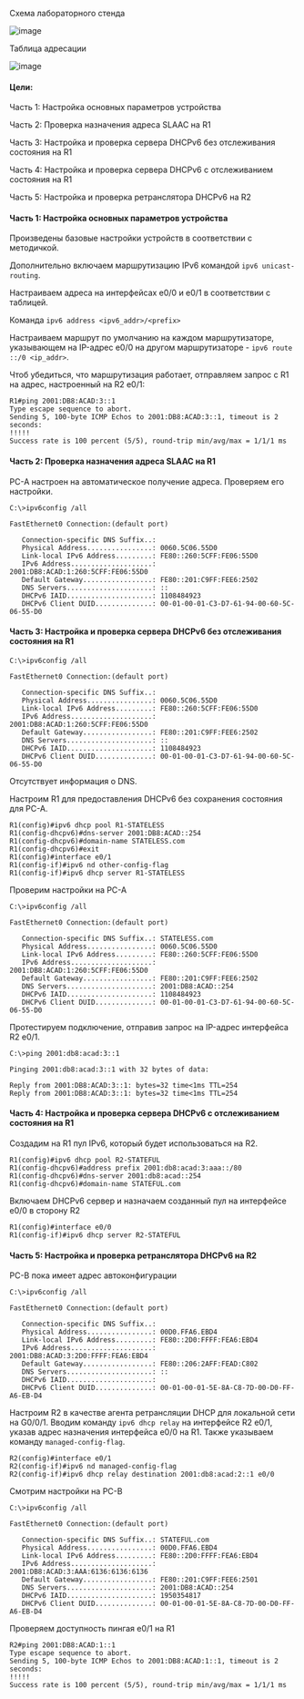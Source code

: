 Схема лабораторного стенда

![image](https://github.com/verttte/otus-labs/assets/165086553/491052cd-f67c-41d7-8e0c-6fb80f3040e9)


Таблица адресации

![image](https://github.com/verttte/otus-labs/assets/165086553/4a1fce24-c2b4-41ba-9e40-59b1359735cd)



#### Цели:

Часть 1: Настройка основных параметров устройства

Часть 2: Проверка назначения адреса SLAAC на R1

Часть 3: Настройка и проверка сервера DHCPv6 без отслеживания состояния на R1

Часть 4: Настройка и проверка сервера DHCPv6 с отслеживанием состояния на R1

Часть 5: Настройка и проверка ретранслятора DHCPv6 на R2

#### Часть 1: Настройка основных параметров устройства

Произведены базовые настройки устройств в соответствии с методичкой.

Дополнительно включаем маршрутизацию IPv6 командой `ipv6 unicast-routing`.

Настраиваем адреса на интерфейсах e0/0 и e0/1 в соответствии с таблицей.

Команда `ipv6 address <ipv6_addr>/<prefix>`

Настраиваем маршрут по умолчанию на каждом маршрутизаторе, указывающем на IP-адрес e0/0 на другом маршрутизаторе - `ipv6 route ::/0 <ip_addr>`.

Чтоб убедиться, что маршрутизация работает, отправляем запрос с R1 на адрес, настроенный на R2 e0/1:

```
R1#ping 2001:DB8:ACAD:3::1
Type escape sequence to abort.
Sending 5, 100-byte ICMP Echos to 2001:DB8:ACAD:3::1, timeout is 2 seconds:
!!!!!
Success rate is 100 percent (5/5), round-trip min/avg/max = 1/1/1 ms
```

#### Часть 2: Проверка назначения адреса SLAAC на R1

PC-A настроен на автоматическое получение адреса. Проверяем его настройки.

```
C:\>ipv6config /all

FastEthernet0 Connection:(default port)

   Connection-specific DNS Suffix..: 
   Physical Address................: 0060.5C06.55D0
   Link-local IPv6 Address.........: FE80::260:5CFF:FE06:55D0
   IPv6 Address....................: 2001:DB8:ACAD:1:260:5CFF:FE06:55D0
   Default Gateway.................: FE80::201:C9FF:FEE6:2502
   DNS Servers.....................: ::
   DHCPv6 IAID.....................: 1108484923
   DHCPv6 Client DUID..............: 00-01-00-01-C3-D7-61-94-00-60-5C-06-55-D0
```

#### Часть 3: Настройка и проверка сервера DHCPv6 без отслеживания состояния на R1

```
C:\>ipv6config /all

FastEthernet0 Connection:(default port)

   Connection-specific DNS Suffix..: 
   Physical Address................: 0060.5C06.55D0
   Link-local IPv6 Address.........: FE80::260:5CFF:FE06:55D0
   IPv6 Address....................: 2001:DB8:ACAD:1:260:5CFF:FE06:55D0
   Default Gateway.................: FE80::201:C9FF:FEE6:2502
   DNS Servers.....................: ::
   DHCPv6 IAID.....................: 1108484923
   DHCPv6 Client DUID..............: 00-01-00-01-C3-D7-61-94-00-60-5C-06-55-D0
```

Отсутствует информация о DNS.

Настроим R1 для предоставления DHCPv6 без сохранения состояния для PC-A.

```
R1(config)#ipv6 dhcp pool R1-STATELESS
R1(config-dhcpv6)#dns-server 2001:DB8:ACAD::254
R1(config-dhcpv6)#domain-name STATELESS.com
R1(config-dhcpv6)#exit
R1(config)#interface e0/1
R1(config-if)#ipv6 nd other-config-flag
R1(config-if)#ipv6 dhcp server R1-STATELESS
```

Проверим настройки на PC-A

```
C:\>ipv6config /all

FastEthernet0 Connection:(default port)

   Connection-specific DNS Suffix..: STATELESS.com 
   Physical Address................: 0060.5C06.55D0
   Link-local IPv6 Address.........: FE80::260:5CFF:FE06:55D0
   IPv6 Address....................: 2001:DB8:ACAD:1:260:5CFF:FE06:55D0
   Default Gateway.................: FE80::201:C9FF:FEE6:2502
   DNS Servers.....................: 2001:DB8:ACAD::254
   DHCPv6 IAID.....................: 1108484923
   DHCPv6 Client DUID..............: 00-01-00-01-C3-D7-61-94-00-60-5C-06-55-D0
```

Протестируем подключение, отправив запрос на IP-адрес интерфейса R2 e0/1. 

```
C:\>ping 2001:db8:acad:3::1

Pinging 2001:db8:acad:3::1 with 32 bytes of data:

Reply from 2001:DB8:ACAD:3::1: bytes=32 time<1ms TTL=254
Reply from 2001:DB8:ACAD:3::1: bytes=32 time<1ms TTL=254
```

#### Часть 4: Настройка и проверка сервера DHCPv6 с отслеживанием состояния на R1

Создадим на R1 пул IPv6, который будет использоваться на R2.

```
R1(config)#ipv6 dhcp pool R2-STATEFUL
R1(config-dhcpv6)#address prefix 2001:db8:acad:3:aaa::/80
R1(config-dhcpv6)#dns-server 2001:db8:acad::254
R1(config-dhcpv6)#domain-name STATEFUL.com
```

Включаем DHCPv6 сервер и назначаем созданный пул на интерфейсе e0/0 в сторону R2

```
R1(config)#interface e0/0
R1(config-if)#ipv6 dhcp server R2-STATEFUL
```

#### Часть 5: Настройка и проверка ретранслятора DHCPv6 на R2

PC-B пока имеет адрес автоконфигурации

```
C:\>ipv6config /all

FastEthernet0 Connection:(default port)

   Connection-specific DNS Suffix..: 
   Physical Address................: 00D0.FFA6.EBD4
   Link-local IPv6 Address.........: FE80::2D0:FFFF:FEA6:EBD4
   IPv6 Address....................: 2001:DB8:ACAD:3:2D0:FFFF:FEA6:EBD4
   Default Gateway.................: FE80::206:2AFF:FEAD:C802
   DNS Servers.....................: ::
   DHCPv6 IAID.....................: 
   DHCPv6 Client DUID..............: 00-01-00-01-5E-8A-C8-7D-00-D0-FF-A6-EB-D4
```

Настроим R2 в качестве агента ретрансляции DHCP для локальной сети на G0/0/1. Вводим команду `ipv6 dhcp relay` на интерфейсе R2 e0/1, указав адрес назначения интерфейса e0/0 на R1. Также указываем команду `managed-config-flag`. 

```
R2(config)#interface e0/1
R2(config-if)#ipv6 nd managed-config-flag
R2(config-if)#ipv6 dhcp relay destination 2001:db8:acad:2::1 e0/0
```
Смотрим настройки на PC-B

```
C:\>ipv6config /all

FastEthernet0 Connection:(default port)

   Connection-specific DNS Suffix..: STATEFUL.com 
   Physical Address................: 00D0.FFA6.EBD4
   Link-local IPv6 Address.........: FE80::2D0:FFFF:FEA6:EBD4
   IPv6 Address....................: 2001:DB8:ACAD:3:AAA:6136:6136:6136
   Default Gateway.................: FE80::201:C9FF:FEE6:2501
   DNS Servers.....................: 2001:DB8:ACAD::254
   DHCPv6 IAID.....................: 1950354817
   DHCPv6 Client DUID..............: 00-01-00-01-5E-8A-C8-7D-00-D0-FF-A6-EB-D4
```

Проверяем доступность пингая e0/1 на R1

```
R2#ping 2001:DB8:ACAD:1::1
Type escape sequence to abort.
Sending 5, 100-byte ICMP Echos to 2001:DB8:ACAD:1::1, timeout is 2 seconds:
!!!!!
Success rate is 100 percent (5/5), round-trip min/avg/max = 1/1/1 ms
```
